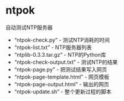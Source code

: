 # ntpok
自动测试NTP服务器
* “ntpok-check.py” - 测试NTP消耗的时间
* “ntpok-list.txt” - NTP服务器列表
* “ntplib-0.3.3.tar.gz” - NTP的Python库
* “ntpok-check-output.txt” - 测试NTP的结果
* “ntpok-page.py” - 把测试结果写入网页
* “ntpok-page-template.html” - 网页模板
* “ntpok-page-output.html” - 输出的网页
* “ntpok-update.sh” - 整个更新过程的脚本
